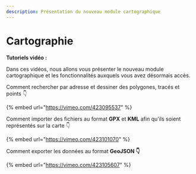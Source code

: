 ```yaml
---
description: Présentation du nouveau module cartographique
---
```


# Cartographie

**Tutoriels vidéo :**&#x20;

Dans ces vidéos, nous allons vous présenter le nouveau module cartographique et les fonctionnalités auxquels vous avez désormais accès.

Comment rechercher par adresse et dessiner des polygones, tracés et points 👇

{% embed url="https://vimeo.com/423095537" %}



Comment importer des fichiers au format **GPX** et **KML** afin qu'ils soient représentés sur la carte 👇

{% embed url="https://vimeo.com/423101070" %}



Comment exporter les données au format **GeoJSON 👇**

{% embed url="https://vimeo.com/423105607" %}









